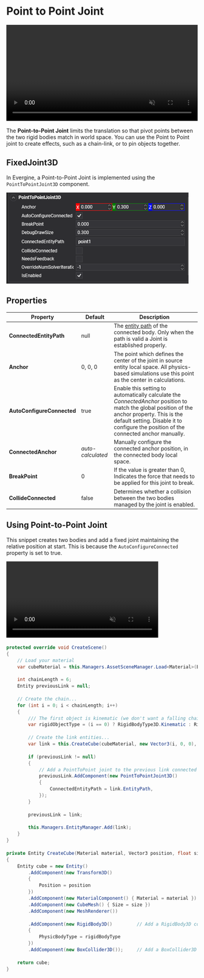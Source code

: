 # Point to Point Joint

<video autoplay loop muted width="100%" height="auto">
  <source src="images/PointToPointJointVideo.mp4" type="video/mp4">
</video>

The **Point-to-Point Joint** limits the translation so that pivot points between the two rigid bodies match in world space. You can use the Point to Point joint to create effects, such as a chain-link, or to pin objects together.

## FixedJoint3D

In Evergine, a Point-to-Point Joint is implemented using the `PointToPointJoint3D` component.

![Point-to-Point Joint](images/point2pointJointComponent.png)


## Properties

| Property | Default | Description |
| --- | --- | --- |
| **ConnectedEntityPath** | null |  The [entity path](../../basics/component_arch/entities/entity_hierarchy.md#entity-paths) of the connected body. Only when the path is valid a Joint is established properly. |
| **Anchor** | 0, 0, 0 | The point which defines the center of the joint in source entity local space. All physics-based simulations use this point as the center in calculations. |
| **AutoConfigureConnected** | true | Enable this setting to automatically calculate the *ConnectedAnchor* position to match the global position of the anchor property. This is the default setting. Disable it to configure the position of the connected anchor manually. |
| **ConnectedAnchor** | *auto-calculated* | Manually configure the connected anchor position, in the connected body local space. |
| **BreakPoint** | 0 | If the value is greater than 0, Indicates the force that needs to be applied for this joint to break. |
| **CollideConnected** | false | Determines whether a collision between the two bodies managed by the joint is enabled. |

## Using Point-to-Point Joint

This snippet creates two bodies and add a fixed joint maintaining the relative position at start. This is because the `AutoConfigureConnected` property is set to true.

<video autoplay loop muted width="400px" height="auto">
  <source src="images/P2PSample.mp4" type="video/mp4">
</video>

```csharp
protected override void CreateScene()
{
    // Load your material
    var cubeMaterial = this.Managers.AssetSceneManager.Load<Material>(EvergineContent.CrateMat);

    int chainLength = 6;
    Entity previousLink = null;

    // Create the chain...
    for (int i = 0; i < chainLength; i++)
    {
        /// The first object is kinematic (we don't want a falling chain :D)
        var rigidObjectType = (i == 0) ? RigidBodyType3D.Kinematic : RigidBodyType3D.Dynamic;

        // Create the link entities...
        var link = this.CreateCube(cubeMaterial, new Vector3(i, 0, 0), 0.75f, rigidObjectType);

        if (previousLink != null)
        {
            // Add a PointToPoint joint to the previous link connected to the current link...
            previousLink.AddComponent(new PointToPointJoint3D()
            {
                ConnectedEntityPath = link.EntityPath,
            });
        }

        previousLink = link;

        this.Managers.EntityManager.Add(link);
    }
}

private Entity CreateCube(Material material, Vector3 position, float size, RigidBodyType3D rigidBodyType)
{
    Entity cube = new Entity()
        .AddComponent(new Transform3D()
        {
            Position = position
        })
        .AddComponent(new MaterialComponent() { Material = material })
        .AddComponent(new CubeMesh() { Size = size })
        .AddComponent(new MeshRenderer())

        .AddComponent(new RigidBody3D()         // Add a RigidBody3D component...
        {
            PhysicBodyType = rigidBodyType
        })
        .AddComponent(new BoxCollider3D());     // Add a BoxCollider3D to the physic body...

    return cube;
}
```